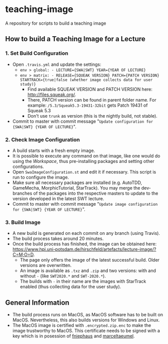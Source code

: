 # teaching-image
A repository for scripts to build a teaching image

## How to build a Teaching Image for a Lecture

### 1. Set Build Configuration
- Open `.travis.yml` and update the settings:
  - `env > global: - LECTURE={SWA|SWT} YEAR={YEAR OF LECTURE}`
  - `env > matrix: - RELEASE={SQUEAK VERSION} PATCH={PATCH VERSION} STARTRACK={true|false (whether image collects data for user study)}`
    - Find available SQUEAK VERSION and PATCH VERSION here: http://files.squeak.org/.
    - There, PATCH version can be found in parent folder name. For example: `/5.3/Squeak5.3-19431-32bit` gets Patch 19431 of Squeak 5.3
    - Don't use `trunk` as version (this is the nightly build, not stable).
- Commit to master with commit message "`Update configuration for {SWA|SWT} {YEAR OF LECTURE}`".

### 2. Check Image Configuration
- A build starts with a fresh empty image.
- It is possible to execute any command on that image, like one would do using the *Workspace*, thus pre-installing packages and setting other configurations.
- Open `SwaImageConfiguration.st` and edit it if necessary. This script is run to configure the image.
- Make sure all necessary packages are installed (e.g. AutoTDD, GameMecha, MorphicTutorial, StarTrack). You may merge the dev-branches of the packages into the respective masters to update to the version developed in the latest SWT lecture.
- Commit to master with commit message "`Update image configuration for {SWA|SWT} {YEAR OF LECTURE}`".

### 3. Build Image
- A new build is generated on each commit on any branch (using Travis).
- The build process takes around 20 minutes.
- Once the build process has finished, the image can be obtained here: https://www.hpi.uni-potsdam.de/hirschfeld/artefacts/lecture-image/?C=M;O=D.
  - The page only offers the image of the latest successful build. Older versions are overwritten.
  - An image is available as `.txz` and `.zip` and two versions: with and without `-` (like `SWT2020.*` and `SWT-2020.*`).
  - The builds with `-` in their name are the images with StarTrack enabled (thus collecting data for the user study).

## General Information

- The build process runs on MacOS, as MacOS software has to be built on MacOS. Nevertheless, this also builds versions for Windows and Linux.
- The MacOS image is certified with `.encrypted.zip.enc` to make the image trustworthy to MacOS. This certificate needs to be signed with a key which is in posession of [fniephaus](https://github.com/fniephaus) and [marceltaeumel](https://github.com/marceltaeumel).
